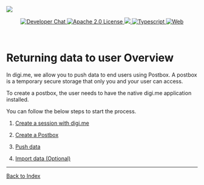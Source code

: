 ![](https://securedownloads.digi.me/partners/digime/SDKReadmeBanner.png)
<p align="center">
    <a href="https://developers.digi.me/slack/join">
        <img src="https://img.shields.io/badge/chat-slack-blueviolet.svg" alt="Developer Chat">
    </a>
    <a href="LICENSE">
        <img src="https://img.shields.io/badge/license-apache 2.0-blue.svg" alt="Apache 2.0 License">
    </a>
    <a href="#">
    	<img src="https://img.shields.io/badge/build-passing-brightgreen.svg">
    </a>
    <a href="https://www.typescriptlang.org/">
        <img src="https://img.shields.io/badge/language-typescript-ff69b4.svg" alt="Typescript">
    </a>
    <a href="https://developers.digi.me/">
        <img src="https://img.shields.io/badge/web-digi.me-red.svg" alt="Web">
    </a>
</p>

<br>

# Returning data to user Overview

In digi.me, we allow you to push data to end users using Postbox. A postbox is a temporary secure storage that only you and your user can access.

To create a postbox, the user needs to have the native digi.me application installed. 

You can follow the below steps to start the process.

1. [Create a session with digi.me](./establish-session.md)

2. [Create a Postbox](./create-postbox.md)

3. [Push data](./push-data.md)

4. [Import data (Optional)](./import-data.md)

-----

[Back to Index](./README.md)
